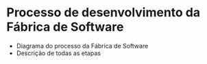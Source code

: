 # Processo de desenvolvimento da Fábrica de Software

- Diagrama do processo da Fábrica de Software
- Descrição de todas as etapas
